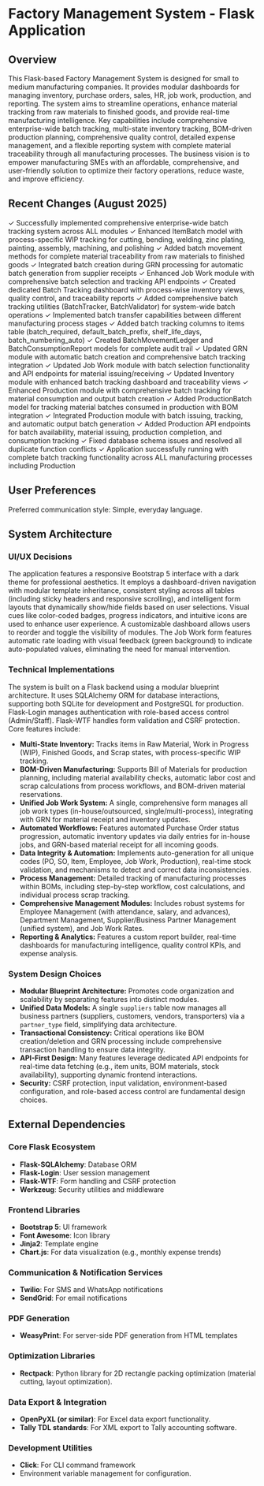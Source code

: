 # Factory Management System - Flask Application

## Overview
This Flask-based Factory Management System is designed for small to medium manufacturing companies. It provides modular dashboards for managing inventory, purchase orders, sales, HR, job work, production, and reporting. The system aims to streamline operations, enhance material tracking from raw materials to finished goods, and provide real-time manufacturing intelligence. Key capabilities include comprehensive enterprise-wide batch tracking, multi-state inventory tracking, BOM-driven production planning, comprehensive quality control, detailed expense management, and a flexible reporting system with complete material traceability through all manufacturing processes. The business vision is to empower manufacturing SMEs with an affordable, comprehensive, and user-friendly solution to optimize their factory operations, reduce waste, and improve efficiency.

## Recent Changes (August 2025)
✓ Successfully implemented comprehensive enterprise-wide batch tracking system across ALL modules
✓ Enhanced ItemBatch model with process-specific WIP tracking for cutting, bending, welding, zinc plating, painting, assembly, machining, and polishing
✓ Added batch movement methods for complete material traceability from raw materials to finished goods
✓ Integrated batch creation during GRN processing for automatic batch generation from supplier receipts
✓ Enhanced Job Work module with comprehensive batch selection and tracking API endpoints
✓ Created dedicated Batch Tracking dashboard with process-wise inventory views, quality control, and traceability reports
✓ Added comprehensive batch tracking utilities (BatchTracker, BatchValidator) for system-wide batch operations
✓ Implemented batch transfer capabilities between different manufacturing process stages
✓ Added batch tracking columns to items table (batch_required, default_batch_prefix, shelf_life_days, batch_numbering_auto)
✓ Created BatchMovementLedger and BatchConsumptionReport models for complete audit trail
✓ Updated GRN module with automatic batch creation and comprehensive batch tracking integration
✓ Updated Job Work module with batch selection functionality and API endpoints for material issuing/receiving
✓ Updated Inventory module with enhanced batch tracking dashboard and traceability views
✓ Enhanced Production module with comprehensive batch tracking for material consumption and output batch creation
✓ Added ProductionBatch model for tracking material batches consumed in production with BOM integration
✓ Integrated Production module with batch issuing, tracking, and automatic output batch generation
✓ Added Production API endpoints for batch availability, material issuing, production completion, and consumption tracking
✓ Fixed database schema issues and resolved all duplicate function conflicts
✓ Application successfully running with complete batch tracking functionality across ALL manufacturing processes including Production

## User Preferences
Preferred communication style: Simple, everyday language.

## System Architecture

### UI/UX Decisions
The application features a responsive Bootstrap 5 interface with a dark theme for professional aesthetics. It employs a dashboard-driven navigation with modular template inheritance, consistent styling across all tables (including sticky headers and responsive scrolling), and intelligent form layouts that dynamically show/hide fields based on user selections. Visual cues like color-coded badges, progress indicators, and intuitive icons are used to enhance user experience. A customizable dashboard allows users to reorder and toggle the visibility of modules. The Job Work form features automatic rate loading with visual feedback (green background) to indicate auto-populated values, eliminating the need for manual intervention.

### Technical Implementations
The system is built on a Flask backend using a modular blueprint architecture. It uses SQLAlchemy ORM for database interactions, supporting both SQLite for development and PostgreSQL for production. Flask-Login manages authentication with role-based access control (Admin/Staff). Flask-WTF handles form validation and CSRF protection. Core features include:
- **Multi-State Inventory:** Tracks items in Raw Material, Work in Progress (WIP), Finished Goods, and Scrap states, with process-specific WIP tracking.
- **BOM-Driven Manufacturing:** Supports Bill of Materials for production planning, including material availability checks, automatic labor cost and scrap calculations from process workflows, and BOM-driven material reservations.
- **Unified Job Work System:** A single, comprehensive form manages all job work types (in-house/outsourced, single/multi-process), integrating with GRN for material receipt and inventory updates.
- **Automated Workflows:** Features automated Purchase Order status progression, automatic inventory updates via daily entries for in-house jobs, and GRN-based material receipt for all incoming goods.
- **Data Integrity & Automation:** Implements auto-generation for all unique codes (PO, SO, Item, Employee, Job Work, Production), real-time stock validation, and mechanisms to detect and correct data inconsistencies.
- **Process Management:** Detailed tracking of manufacturing processes within BOMs, including step-by-step workflow, cost calculations, and individual process scrap tracking.
- **Comprehensive Management Modules:** Includes robust systems for Employee Management (with attendance, salary, and advances), Department Management, Supplier/Business Partner Management (unified system), and Job Work Rates.
- **Reporting & Analytics:** Features a custom report builder, real-time dashboards for manufacturing intelligence, quality control KPIs, and expense analysis.

### System Design Choices
- **Modular Blueprint Architecture:** Promotes code organization and scalability by separating features into distinct modules.
- **Unified Data Models:** A single `suppliers` table now manages all business partners (suppliers, customers, vendors, transporters) via a `partner_type` field, simplifying data architecture.
- **Transactional Consistency:** Critical operations like BOM creation/deletion and GRN processing include comprehensive transaction handling to ensure data integrity.
- **API-First Design:** Many features leverage dedicated API endpoints for real-time data fetching (e.g., item units, BOM materials, stock availability), supporting dynamic frontend interactions.
- **Security:** CSRF protection, input validation, environment-based configuration, and role-based access control are fundamental design choices.

## External Dependencies

### Core Flask Ecosystem
- **Flask-SQLAlchemy**: Database ORM
- **Flask-Login**: User session management
- **Flask-WTF**: Form handling and CSRF protection
- **Werkzeug**: Security utilities and middleware

### Frontend Libraries
- **Bootstrap 5**: UI framework
- **Font Awesome**: Icon library
- **Jinja2**: Template engine
- **Chart.js**: For data visualization (e.g., monthly expense trends)

### Communication & Notification Services
- **Twilio**: For SMS and WhatsApp notifications
- **SendGrid**: For email notifications

### PDF Generation
- **WeasyPrint**: For server-side PDF generation from HTML templates

### Optimization Libraries
- **Rectpack**: Python library for 2D rectangle packing optimization (material cutting, layout optimization).

### Data Export & Integration
- **OpenPyXL (or similar)**: For Excel data export functionality.
- **Tally TDL standards**: For XML export to Tally accounting software.

### Development Utilities
- **Click**: For CLI command framework
- Environment variable management for configuration.